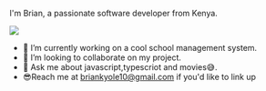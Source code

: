 
 I'm Brian, a passionate software developer from Kenya.
 
![](https://komarev.com/ghpvc/?username=tribeless&color=brightgreen)

- 🔭 I’m currently working on a cool school management system.
- 👯 I’m looking to collaborate on my project.
- 💬 Ask me about javascript,typescriot and movies😅.
- 😎Reach me at briankyole10@gmail.com if you'd like to link up
